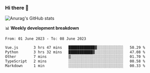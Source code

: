 ### Hi there 👋
![Anurag's GitHub stats](https://github-readme-stats.vercel.app/api?username=jami1024&show_icons=true&theme=radical)

📊 **Weekly development breakdown**
<!--START_SECTION:waka-->

```txt
From: 01 June 2023 - To: 08 June 2023

Vue.js       3 hrs 47 mins   ████████████▓░░░░░░░░░░░░   50.29 %
Python       3 hrs 32 mins   ███████████▓░░░░░░░░░░░░░   47.08 %
Other        7 mins          ▒░░░░░░░░░░░░░░░░░░░░░░░░   01.70 %
TypeScript   2 mins          ░░░░░░░░░░░░░░░░░░░░░░░░░   00.58 %
Markdown     1 min           ░░░░░░░░░░░░░░░░░░░░░░░░░   00.33 %
```

<!--END_SECTION:waka-->
<!--
**jami1024/jami1024** is a ✨ _special_ ✨ repository because its `README.md` (this file) appears on your GitHub profile.

Here are some ideas to get you started:

- 🔭 I’m currently working on ...
- 🌱 I’m currently learning ...
- 👯 I’m looking to collaborate on ...
- 🤔 I’m looking for help with ...
- 💬 Ask me about ...
- 📫 How to reach me: ...
- 😄 Pronouns: ...
- ⚡ Fun fact: ...
-->
